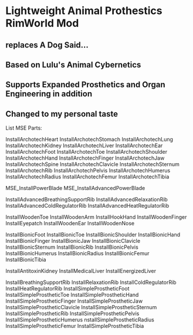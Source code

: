 # Lightweight Animal Prothestics RimWorld Mod
## replaces A Dog Said...
## Based on Lulu's Animal Cybernetics
## Supports Expanded Prosthetics and Organ Engineering in addition
## Changed to my personal taste

List MSE Parts:

InstallArchotechHeart
InstallArchotechStomach
InstallArchotechLung
InstallArchotechKidney
InstallArchotechLiver
InstallArchotechEar
InstallArchotechFoot
InstallArchotechToe
InstallArchotechShoulder
InstallArchotechHand
InstallArchotechFinger
InstallArchotechJaw
InstallArchotechSpine
InstallArchotechClavicle
InstallArchotechSternum
InstallArchotechRib
InstallArchotechPelvis
InstallArchotechHumerus
InstallArchotechRadius
InstallArchotechFemur
InstallArchotechTibia

MSE_InstallPowerBlade
MSE_InstallAdvancedPowerBlade

InstallAdvancedBreathingSupportRib
InstallAdvancedRelaxationRib
InstallAdvancedColdRegulatorRib
InstallAdvancedHeatRegulatorRib

InstallWoodenToe
InstallWoodenArm
InstallHookHand
InstallWoodenFinger
InstallEyepatch
InstallWoodenEar
InstallWoodenNose

InstallBionicFoot
InstallBionicToe
InstallBionicShoulder
InstallBionicHand
InstallBionicFinger
InstallBionicJaw
InstallBionicClavicle
InstallBionicSternum
InstallBionicRib
InstallBionicPelvis
InstallBionicHumerus
InstallBionicRadius
InstallBionicFemur
InstallBionicTibia

InstallAntitoxinKidney
InstallMedicalLiver
InstallEnergizedLiver

InstallBreathingSupportRib
InstallRelaxationRib
InstallColdRegulatorRib
InstallHeatRegulatorRib
InstallSimpleProstheticFoot
InstallSimpleProstheticToe
InstallSimpleProstheticHand
InstallSimpleProstheticFinger
InstallSimpleProstheticJaw
InstallSimpleProstheticClavicle
InstallSimpleProstheticSternum
InstallSimpleProstheticRib
InstallSimpleProstheticPelvis
InstallSimpleProstheticHumerus
nstallSimpleProstheticRadius
InstallSimpleProstheticFemur
InstallSimpleProstheticTibia
